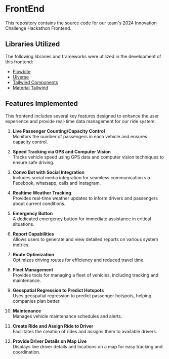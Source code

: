 # FrontEnd

This repository contains the source code for our team's 2024 Innovation Challenge Hackathon Frontend.

## Libraries Utilized

The following libraries and frameworks were utilized in the development of this frontend:

- [Flowbite](https://flowbite.com/)
- [Uiverse](https://uiverse.io/)
- [Tailwind Components](https://github.com/unlight/tailwind-components)
- [Material Tailwind](https://www.material-tailwind.com/)

## Features Implemented

This frontend includes several key features designed to enhance the user experience and provide real-time data management for our ride system:

1. **Live Passenger Counting/Capacity Control**  
   Monitors the number of passengers in each vehicle and ensures capacity control.

2. **Speed Tracking via GPS and Computer Vision**  
   Tracks vehicle speed using GPS data and computer vision techniques to ensure safe driving.

3. **Convo Bot with Social Integration**  
   Includes social media integration for seamless communication via Facebook, whatsapp, calls and Instagram.

4. **Realtime Weather Tracking**  
   Provides real-time weather updates to inform drivers and passengers about current conditions.

5. **Emergency Button**  
   A dedicated emergency button for immediate assistance in critical situations.

6. **Report Capabilities**  
   Allows users to generate and view detailed reports on various system metrics.

7. **Route Optimization**  
   Optimizes driving routes for efficiency and reduced travel time.

8. **Fleet Management**  
   Provides tools for managing a fleet of vehicles, including tracking and maintenance.

9. **Geospatial Regression to Predict Hotspots**  
   Uses geospatial regression to predict passenger hotspots, helping companies plan better.

10. **Maintenance**  
    Manages vehicle maintenance schedules and alerts.

11. **Create Ride and Assign Ride to Driver**  
    Facilitates the creation of rides and assigns them to available drivers.

12. **Provide Driver Details on Map Live**  
    Displays live driver details and locations on a map for easy tracking and coordination.

